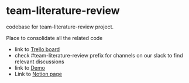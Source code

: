 # team-literature-review
codebase for team-literature-review project. 

Place to consolidate all the related code

- link to [Trello board](https://trello.com/b/P2RLlXvr)
- check #team-literature-review prefix for channels on our slack to find relevant discussions
- link to [Demo](https://www.coronawhy.org/literature-review-demo)
- Link to [Notion page](https://www.notion.so/coronawhy/CoronaWhy-Team-Literature-Review-Tool-a4abee3635ec40f087f81ad8e250d696)
